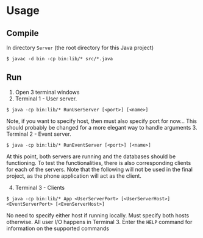 # Usage

## Compile

In directory `Server` (the root directory for this Java project)

`$ javac -d bin -cp bin:lib/* src/*.java`

## Run

1. Open 3 terminal windows 
2. Terminal 1 - User server.
```
$ java -cp bin:lib/* RunUserServer [<port>] [<name>]
```
Note, if you want to specify host, then must also specify port for now... This should probably be changed for a more elegant way to handle arguments
3. Terminal 2 - Event server.
```
$ java -cp bin:lib/* RunEventServer [<port>] [<name>]
```
At this point, both servers are running and the databases should be functioning. To test the functionalities, there is also corresponding clients for each of the servers. Note that the following will not be used in the final project, as the phone application will act as the client.

4. Terminal 3 - Clients
```
$ java -cp bin:lib/* App <UserServerPort> [<UserServerHost>] <EventServerPort> [<EvenServerHost>]
```
No need to specify either host if running locally. Must specify both hosts otherwise.
All user I/O happens in Terminal 3. Enter the `HELP` command for information on the supported commands